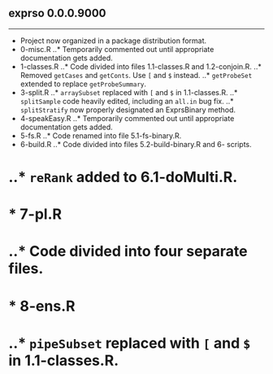 ## exprso 0.0.0.9000
---------------------
* Project now organized in a package distribution format.
* 0-misc.R
..* Temporarily commented out until appropriate documentation gets added.
* 1-classes.R
..* Code divided into files 1.1-classes.R and 1.2-conjoin.R.
..* Removed `getCases` and `getConts`. Use `[` and `$` instead.
..* `getProbeSet` extended to replace `getProbeSummary`.
* 3-split.R
..* `arraySubset` replaced with `[` and `$` in 1.1-classes.R.
..* `splitSample` code heavily edited, including an `all.in` bug fix.
..* `splitStratify` now properly designated an ExprsBinary method.
* 4-speakEasy.R
..* Temporarily commented out until appropriate documentation gets added.
* 5-fs.R
..* Code renamed into file 5.1-fs-binary.R.
* 6-build.R
..* Code divided into files 5.2-build-binary.R and 6- scripts.
# ..* `reRank` added to 6.1-doMulti.R.
# * 7-pl.R
# ..* Code divided into four separate files.
# * 8-ens.R
# ..* `pipeSubset` replaced with `[` and `$` in 1.1-classes.R.
